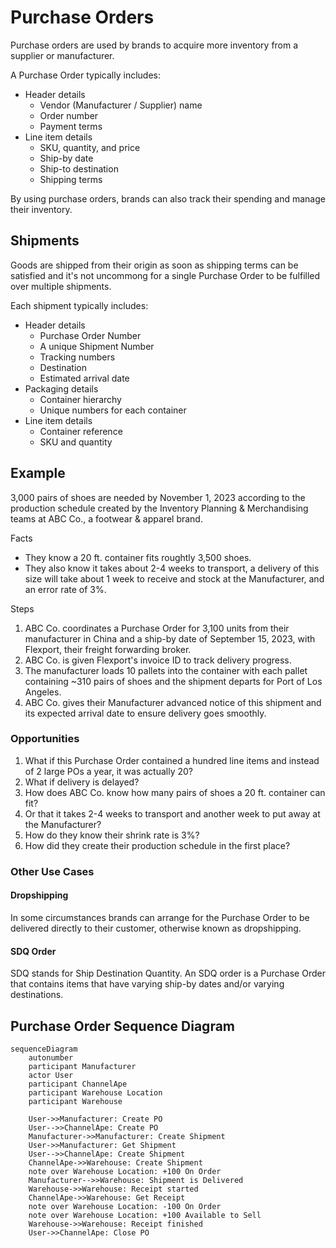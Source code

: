 # Purchase Orders
Purchase orders are used by brands to acquire more inventory from a supplier or manufacturer.

A Purchase Order typically includes:
- Header details
    - Vendor (Manufacturer / Supplier) name
    - Order number
    - Payment terms
- Line item details
    - SKU, quantity, and price
    - Ship-by date
    - Ship-to destination
    - Shipping terms

By using purchase orders, brands can also track their spending and manage their inventory.

## Shipments
Goods are shipped from their origin as soon as shipping terms can be satisfied and it's not uncommong for a single Purchase Order to be fulfilled over multiple shipments.

Each shipment typically includes:
- Header details
    - Purchase Order Number
    - A unique Shipment Number
    - Tracking numbers
    - Destination
    - Estimated arrival date
- Packaging details
    - Container hierarchy
    - Unique numbers for each container
- Line item details
    - Container reference
    - SKU and quantity

## Example
3,000 pairs of shoes are needed by November 1, 2023 according to the production schedule created by the Inventory Planning & Merchandising teams at ABC Co., a footwear & apparel brand.

Facts

- They know a 20 ft. container fits roughtly 3,500 shoes.
- They also know it takes about 2-4 weeks to transport, a delivery of this size will take about 1 week to receive and stock at the Manufacturer, and an error rate of 3%.

Steps

1. ABC Co. coordinates a Purchase Order for 3,100 units from their manufacturer in China and a ship-by date of September 15, 2023, with Flexport, their freight forwarding broker.
1. ABC Co. is given Flexport's invoice ID to track delivery progress.
1. The manufacturer loads 10 pallets into the container with each pallet containing ~310 pairs of shoes and the shipment departs for Port of Los Angeles.
1. ABC Co. gives their Manufacturer advanced notice of this shipment and its expected arrival date to ensure delivery goes smoothly.

### Opportunities
1. What if this Purchase Order contained a hundred line items and instead of 2 large POs a year, it was actually 20?
1. What if delivery is delayed?
1. How does ABC Co. know how many pairs of shoes a 20 ft. container can fit?
1. Or that it takes 2-4 weeks to transport and another week to put away at the Manufacturer?
1. How do they know their shrink rate is 3%?
1. How did they create their production schedule in the first place?

### Other Use Cases
#### Dropshipping
In some circumstances brands can arrange for the Purchase Order to be delivered directly to their customer, otherwise known as dropshipping.
#### SDQ Order
SDQ stands for Ship Destination Quantity.  An SDQ order is a Purchase Order that contains items that have varying ship-by dates and/or varying destinations.

## Purchase Order Sequence Diagram

```mermaid
sequenceDiagram
    autonumber
    participant Manufacturer
    actor User
    participant ChannelApe
    participant Warehouse Location
    participant Warehouse

    User->>Manufacturer: Create PO
    User-->>ChannelApe: Create PO
    Manufacturer->>Manufacturer: Create Shipment
    User->>Manufacturer: Get Shipment
    User-->>ChannelApe: Create Shipment
    ChannelApe->>Warehouse: Create Shipment
    note over Warehouse Location: +100 On Order
    Manufacturer-->>Warehouse: Shipment is Delivered
    Warehouse->>Warehouse: Receipt started
    ChannelApe->>Warehouse: Get Receipt
    note over Warehouse Location: -100 On Order
    note over Warehouse Location: +100 Available to Sell
    Warehouse->>Warehouse: Receipt finished
    User->>ChannelApe: Close PO
```